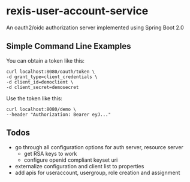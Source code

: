 rexis-user-account-service
==========================

An oauth2/oidc authorization server implemented using Spring Boot 2.0

Simple Command Line Examples
----------------------------

You can obtain a token like this:

```
curl localhost:8080/oauth/token \
-d grant_type=client_credentials \
-d client_id=democlient \
-d client_secret=demosecret
```

Use the token like this:

```
curl localhost:8080/demo \
--header "Authorization: Bearer eyJ..."
```

Todos
-----
* go through all configuration options for auth server, resource server
  * get RSA keys to work
  * configure openid compliant keyset uri  
* externalize configuration and client list to properties
* add apis for useraccount, usergroup, role creation and assignment

